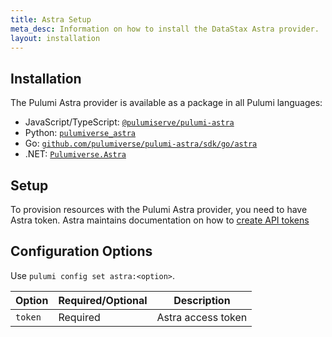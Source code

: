 ```yaml
---
title: Astra Setup
meta_desc: Information on how to install the DataStax Astra provider.
layout: installation
---
```


## Installation

The Pulumi Astra provider is available as a package in all Pulumi languages:

* JavaScript/TypeScript: [`@pulumiserve/pulumi-astra`](https://www.npmjs.com/package/@pulumiverse/astra)
* Python: [`pulumiverse_astra`](https://pypi.org/project/pulumiverse-astra/)
* Go: [`github.com/pulumiverse/pulumi-astra/sdk/go/astra`](https://pkg.go.dev/github.com/pulumiverse/pulumi-astra/sdk)
* .NET: [`Pulumiverse.Astra`](https://www.nuget.org/packages/Pulumiverse.Astra)

## Setup

To provision resources with the Pulumi Astra provider, you need to have Astra token. Astra maintains documentation on how to [create API tokens](https://docs.datastax.com/en/astra/docs/manage/org/managing-org.html#_manage_application_tokens)

## Configuration Options

Use `pulumi config set astra:<option>`.

| Option | Required/Optional | Description |
|-----|------|----|
| `token`| Required | Astra access token |

